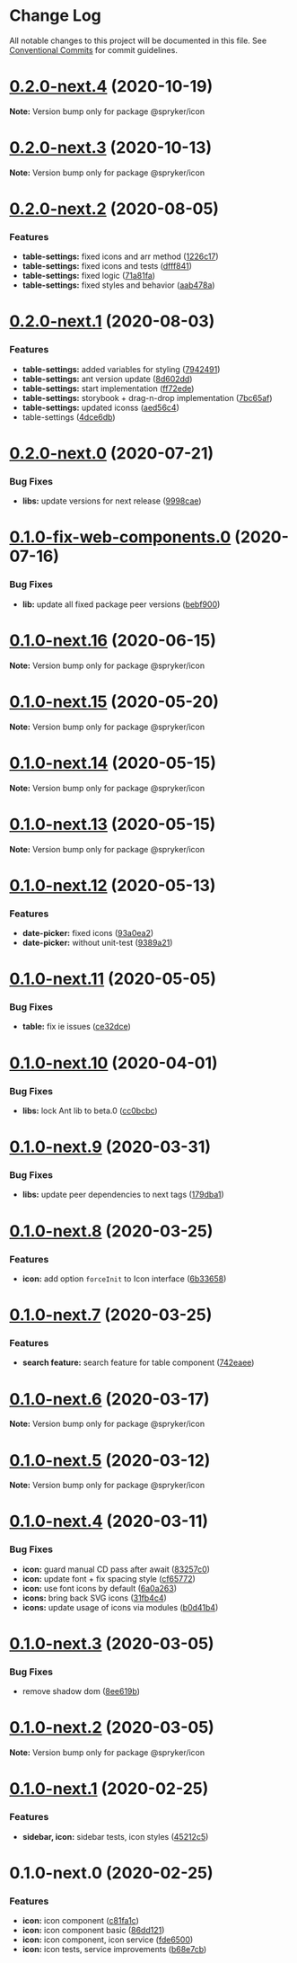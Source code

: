 # Change Log

All notable changes to this project will be documented in this file.
See [Conventional Commits](https://conventionalcommits.org) for commit guidelines.

# [0.2.0-next.4](https://github.com/spryker/ui-components/compare/@spryker/icon@0.2.0-next.3...@spryker/icon@0.2.0-next.4) (2020-10-19)

**Note:** Version bump only for package @spryker/icon





# [0.2.0-next.3](https://github.com/spryker/ui-components/compare/@spryker/icon@0.2.0-next.2...@spryker/icon@0.2.0-next.3) (2020-10-13)

**Note:** Version bump only for package @spryker/icon





# [0.2.0-next.2](https://github.com/spryker/ui-components/compare/@spryker/icon@0.2.0-next.1...@spryker/icon@0.2.0-next.2) (2020-08-05)


### Features

* **table-settings:** fixed icons and arr method ([1226c17](https://github.com/spryker/ui-components/commit/1226c17bf4e402adb28069c1d32db0d6e33ae0e4))
* **table-settings:** fixed icons and tests ([dfff841](https://github.com/spryker/ui-components/commit/dfff841bc83971a388f5c4030ef31278ad810d8b))
* **table-settings:** fixed logic ([71a81fa](https://github.com/spryker/ui-components/commit/71a81faf5fba665f1a0ccb9f87179663c422998e))
* **table-settings:** fixed styles and behavior ([aab478a](https://github.com/spryker/ui-components/commit/aab478afae467447439ed318aa06c55144cd6bf5))





# [0.2.0-next.1](https://github.com/spryker/ui-components/compare/@spryker/icon@0.2.0-next.0...@spryker/icon@0.2.0-next.1) (2020-08-03)


### Features

* **table-settings:** added variables for styling ([7942491](https://github.com/spryker/ui-components/commit/7942491bf8b630bdeb31171b4e1227e36ebc959e))
* **table-settings:** ant version update ([8d602dd](https://github.com/spryker/ui-components/commit/8d602dd90d90ea6e1be316bf12511a0b636b6864))
* **table-settings:** start implementation ([ff72ede](https://github.com/spryker/ui-components/commit/ff72edefb0b79c9573ba3d8daaffb51a9b431cb5))
* **table-settings:** storybook + drag-n-drop implementation ([7bc65af](https://github.com/spryker/ui-components/commit/7bc65afa992bd248f811c88a8ce305cd86e54ef1))
* **table-settings:** updated iconss ([aed56c4](https://github.com/spryker/ui-components/commit/aed56c4ee821d97ff02e1dc49c259867b318c6d1))
* table-settings ([4dce6db](https://github.com/spryker/ui-components/commit/4dce6dbfc046ad6fa72e072222868183b217390c))





# [0.2.0-next.0](https://github.com/spryker/ui-components/compare/@spryker/icon@0.2.0-fix-web-components.0...@spryker/icon@0.2.0-next.0) (2020-07-21)


### Bug Fixes

* **libs:** update versions for next release ([9998cae](https://github.com/spryker/ui-components/commit/9998cae9b2ab631607c0d33fa546363313bfd6aa))





# [0.1.0-fix-web-components.0](https://github.com/spryker/ui-components/compare/@spryker/icon@0.1.0-next.16...@spryker/icon@0.1.0-fix-web-components.0) (2020-07-16)


### Bug Fixes

* **lib:** update all fixed package peer versions ([bebf900](https://github.com/spryker/ui-components/commit/bebf900c4867617f4dd0032a554037827ecdbda6))





# [0.1.0-next.16](https://github.com/spryker/ui-components/compare/@spryker/icon@0.1.0-next.15...@spryker/icon@0.1.0-next.16) (2020-06-15)

**Note:** Version bump only for package @spryker/icon





# [0.1.0-next.15](https://github.com/spryker/ui-components/compare/@spryker/icon@0.1.0-next.14...@spryker/icon@0.1.0-next.15) (2020-05-20)

**Note:** Version bump only for package @spryker/icon





# [0.1.0-next.14](https://github.com/spryker/ui-components/compare/@spryker/icon@0.1.0-next.13...@spryker/icon@0.1.0-next.14) (2020-05-15)

**Note:** Version bump only for package @spryker/icon





# [0.1.0-next.13](https://github.com/spryker/ui-components/compare/@spryker/icon@0.1.0-next.12...@spryker/icon@0.1.0-next.13) (2020-05-15)

**Note:** Version bump only for package @spryker/icon





# [0.1.0-next.12](https://github.com/spryker/ui-components/compare/@spryker/icon@0.1.0-next.11...@spryker/icon@0.1.0-next.12) (2020-05-13)


### Features

* **date-picker:** fixed icons ([93a0ea2](https://github.com/spryker/ui-components/commit/93a0ea2a0e2968b412dc72bd01b9c6bb8d05e4f1))
* **date-picker:** without unit-test ([9389a21](https://github.com/spryker/ui-components/commit/9389a21f7476c1ef10a7c64cc6c338aaa7450912))





# [0.1.0-next.11](https://github.com/spryker/ui-components/compare/@spryker/icon@0.1.0-next.10...@spryker/icon@0.1.0-next.11) (2020-05-05)


### Bug Fixes

* **table:** fix ie issues ([ce32dce](https://github.com/spryker/ui-components/commit/ce32dce11779f3c1e068431c43a3271e5bbefcf6))





# [0.1.0-next.10](https://github.com/spryker/ui-components/compare/@spryker/icon@0.1.0-next.9...@spryker/icon@0.1.0-next.10) (2020-04-01)


### Bug Fixes

* **libs:** lock Ant lib to beta.0 ([cc0bcbc](https://github.com/spryker/ui-components/commit/cc0bcbc133e8322cdd23cd7ac60acd398386a3e3))





# [0.1.0-next.9](https://github.com/spryker/ui-components/compare/@spryker/icon@0.1.0-next.8...@spryker/icon@0.1.0-next.9) (2020-03-31)


### Bug Fixes

* **libs:** update peer dependencies to next tags ([179dba1](https://github.com/spryker/ui-components/commit/179dba1ab72ac5229bdefbab5cca0747b9d1d004))





# [0.1.0-next.8](https://github.com/spryker/ui-components/compare/@spryker/icon@0.1.0-next.7...@spryker/icon@0.1.0-next.8) (2020-03-25)


### Features

* **icon:** add option `forceInit` to Icon interface ([6b33658](https://github.com/spryker/ui-components/commit/6b336585a4d5d77357255f7f86d525124efb0182))





# [0.1.0-next.7](https://github.com/spryker/ui-components/compare/@spryker/icon@0.1.0-next.6...@spryker/icon@0.1.0-next.7) (2020-03-25)


### Features

* **search feature:** search feature for table component ([742eaee](https://github.com/spryker/ui-components/commit/742eaeea5da37018bed2e17a9eb211d1c6385908))





# [0.1.0-next.6](https://github.com/spryker/ui-components/compare/@spryker/icon@0.1.0-next.5...@spryker/icon@0.1.0-next.6) (2020-03-17)

**Note:** Version bump only for package @spryker/icon





# [0.1.0-next.5](https://github.com/spryker/ui-components/compare/@spryker/icon@0.1.0-next.4...@spryker/icon@0.1.0-next.5) (2020-03-12)

**Note:** Version bump only for package @spryker/icon





# [0.1.0-next.4](https://github.com/spryker/ui-components/compare/@spryker/icon@0.1.0-next.3...@spryker/icon@0.1.0-next.4) (2020-03-11)


### Bug Fixes

* **icon:** guard manual CD pass after await ([83257c0](https://github.com/spryker/ui-components/commit/83257c0a7887c439393da46eeeec6b7053de5d1d))
* **icon:** update font + fix spacing style ([cf65772](https://github.com/spryker/ui-components/commit/cf65772830797573548281c21712cfeb4aac97a2))
* **icon:** use font icons by default ([6a0a263](https://github.com/spryker/ui-components/commit/6a0a263f1f0bb86594b3dc09cef256320d4a22eb))
* **icons:** bring back SVG icons ([31fb4c4](https://github.com/spryker/ui-components/commit/31fb4c40cd899f91f952e310bfb406d9851d3fee))
* **icons:** update usage of icons via modules ([b0d41b4](https://github.com/spryker/ui-components/commit/b0d41b470a3a5521e1ae3f6cbe6c972a885a1cb4))





# [0.1.0-next.3](https://github.com/spryker/ui-components/compare/@spryker/icon@0.1.0-next.2...@spryker/icon@0.1.0-next.3) (2020-03-05)


### Bug Fixes

* remove shadow dom ([8ee619b](https://github.com/spryker/ui-components/commit/8ee619b31454d8eac7c6b91b0f1d7a08e50677d1))





# [0.1.0-next.2](https://github.com/spryker/ui-components/compare/@spryker/icon@0.1.0-next.1...@spryker/icon@0.1.0-next.2) (2020-03-05)

**Note:** Version bump only for package @spryker/icon





# [0.1.0-next.1](https://github.com/spryker/ui-components/compare/@spryker/icon@0.1.0-next.0...@spryker/icon@0.1.0-next.1) (2020-02-25)


### Features

* **sidebar, icon:** sidebar tests, icon styles ([45212c5](https://github.com/spryker/ui-components/commit/45212c504fd99368081e38ed215d777069c16b2e))





# 0.1.0-next.0 (2020-02-25)


### Features

* **icon:** icon component ([c81fa1c](https://github.com/spryker/ui-components/commit/c81fa1cdc343b81fe2922d56b6ee2a5956e4b82c))
* **icon:** icon component basic ([86dd121](https://github.com/spryker/ui-components/commit/86dd1214dc4d38fb3e7fd151acb096f134968c38))
* **icon:** icon component, icon service ([fde6500](https://github.com/spryker/ui-components/commit/fde65002d9ad8880975a047a0e67cea4129e851a))
* **icon:** icon tests, service improvements ([b68e7cb](https://github.com/spryker/ui-components/commit/b68e7cba04429cc2a17618e88b7a1a9599be1161))
